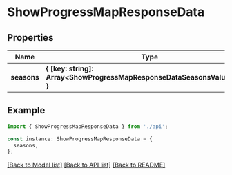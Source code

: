# ShowProgressMapResponseData

## Properties

| Name        | Type                                                                              | Description | Notes                             |
| ----------- | --------------------------------------------------------------------------------- | ----------- | --------------------------------- |
| **seasons** | **{ [key: string]: Array&lt;ShowProgressMapResponseDataSeasonsValueInner&gt;; }** |             | [optional] [default to undefined] |

## Example

```typescript
import { ShowProgressMapResponseData } from './api';

const instance: ShowProgressMapResponseData = {
  seasons,
};
```

[[Back to Model list]](../README.md#documentation-for-models) [[Back to API list]](../README.md#documentation-for-api-endpoints) [[Back to README]](../README.md)
